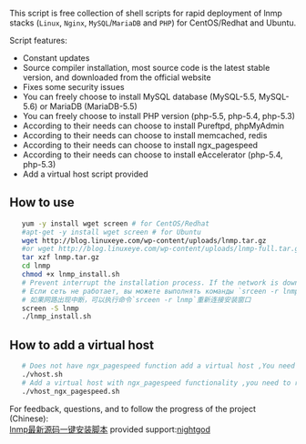    This script is free collection of shell scripts for rapid deployment of lnmp stacks (`Linux`, `Nginx`, `MySQL`/`MariaDB` and `PHP`) for CentOS/Redhat and Ubuntu.

   Script features: 
- Constant updates 
- Source compiler installation, most source code is the latest stable version, and downloaded from the official website
- Fixes some security issues 
- You can freely choose to install MySQL database (MySQL-5.5, MySQL-5.6) or MariaDB (MariaDB-5.5) 
- You can freely choose to install PHP version (php-5.5, php-5.4, php-5.3)
- According to their needs can choose to install Pureftpd, phpMyAdmin
- According to their needs can choose to install memcached, redis
- According to their needs can choose to install ngx_pagespeed
- According to their needs can choose to install eAccelerator (php-5.4, php-5.3) 
- Add a virtual host script provided 

## How to use 

```bash
   yum -y install wget screen # for CentOS/Redhat
   #apt-get -y install wget screen # for Ubuntu 
   wget http://blog.linuxeye.com/wp-content/uploads/lnmp.tar.gz
   #or wget http://blog.linuxeye.com/wp-content/uploads/lnmp-full.tar.gz # include source packages
   tar xzf lnmp.tar.gz
   cd lnmp
   chmod +x lnmp_install.sh
   # Prevent interrupt the installation process. If the network is down, you can execute commands `srceen -r lnmp` network reconnect the installation window.
   # Если сеть не работает, вы можете выполнять команды `srceen -r lnmp` сети подключить установку окна.
   # 如果网路出现中断，可以执行命令`srceen -r lnmp`重新连接安装窗口
   screen -S lnmp
   ./lnmp_install.sh
```

## How to add a virtual host

```bash
   # Does not have ngx_pagespeed function add a virtual host ,You need to run
   ./vhost.sh
   # Add a virtual host with ngx_pagespeed functionality ,you need to run (must be installed ngx_pagespeed)
   ./vhost_ngx_pagespeed.sh
```

   For feedback, questions, and to follow the progress of the project (Chinese): <br />
   [lnmp最新源码一键安装脚本](http://blog.linuxeye.com/31.html)
   provided support:[nightgod](http://odvps.ml)
